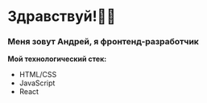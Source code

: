 # Здравствуй!👋🏻

### Меня зовут Андрей, я фронтенд-разработчик

**Мой технологический стек:**

* HTML/CSS
* JavaScript
* React
<!--
**AndrewGanzha/AndrewGanzha** is a ✨ _special_ ✨ repository because its `README.md` (this file) appears on your GitHub profile.

Here are some ideas to get you started:

- 🔭 I’m currently working on ...
- 🌱 I’m currently learning ...
- 👯 I’m looking to collaborate on ...
- 🤔 I’m looking for help with ...
- 💬 Ask me about ...
- 📫 How to reach me: ...
- 😄 Pronouns: ...
- ⚡ Fun fact: ...
-->
